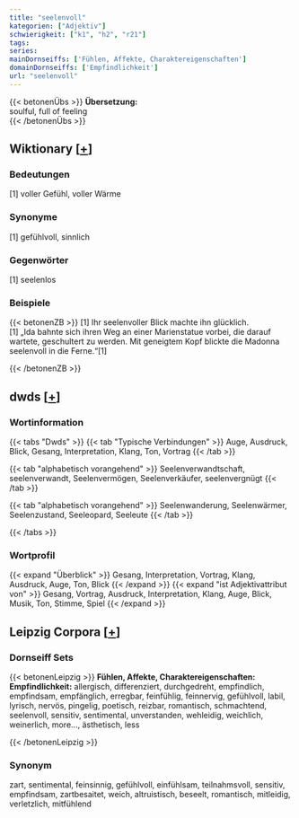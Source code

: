 ```yaml
---
title: "seelenvoll"
kategorien: ["Adjektiv"]
schwierigkeit: ["k1", "h2", "r21"]
tags:
series:
mainDornseiffs: ['Fühlen, Affekte, Charaktereigenschaften']
domainDornseiffs: ['Empfindlichkeit']
url: "seelenvoll"
---
```


{{< betonenÜbs >}}
**Übersetzung:**  
soulful, full of feeling  
{{< /betonenÜbs >}}

## Wiktionary [[+](https://de.wiktionary.org/wiki/seelenvoll)]

### Bedeutungen
[1] voller Gefühl, voller Wärme  

### Synonyme
[1] gefühlvoll, sinnlich  

### Gegenwörter
[1] seelenlos  

### Beispiele
{{< betonenZB >}}
[1] Ihr seelenvoller Blick machte ihn glücklich.  
[1] „Ida bahnte sich ihren Weg an einer Marienstatue vorbei, die darauf wartete, geschultert zu werden. Mit geneigtem Kopf blickte die Madonna seelenvoll in die Ferne.“[1]  

{{< /betonenZB >}}


## dwds [[+](https://www.dwds.de/wb/seelenvoll)]

### Wortinformation
{{< tabs "Dwds" >}}
{{< tab "Typische Verbindungen" >}}
Auge, Ausdruck, Blick, Gesang, Interpretation, Klang, Ton, Vortrag
{{< /tab >}}

{{< tab "alphabetisch vorangehend" >}}
Seelenverwandtschaft, seelenverwandt, Seelenvermögen, Seelenverkäufer, seelenvergnügt
{{< /tab >}}

{{< tab "alphabetisch vorangehend" >}}
Seelenwanderung, Seelenwärmer, Seelenzustand, Seeleopard, Seeleute
{{< /tab >}}

{{< /tabs >}}

### Wortprofil
{{< expand "Überblick" >}} Gesang, Interpretation, Vortrag, Klang, Ausdruck, Auge, Ton, Blick {{< /expand >}}
{{< expand "ist Adjektivattribut von" >}} Gesang, Vortrag, Ausdruck, Interpretation, Klang, Auge, Blick, Musik, Ton, Stimme, Spiel {{< /expand >}}

## Leipzig Corpora [[+](https://corpora.uni-leipzig.de/en/res?word=seelenvoll&corpusId=deu_newscrawl-public_2018)]

### Dornseiff Sets
{{< betonenLeipzig >}}
**Fühlen, Affekte, Charaktereigenschaften:**  
**Empfindlichkeit:** allergisch, differenziert, durchgedreht, empfindlich, empfindsam, empfänglich, erregbar, feinfühlig, feinnervig, gefühlvoll, labil, lyrisch, nervös, pingelig, poetisch, reizbar, romantisch, schmachtend, seelenvoll, sensitiv, sentimental, unverstanden, wehleidig, weichlich, weinerlich, more..., ästhetisch, less  

{{< /betonenLeipzig >}}

### Synonym
zart, sentimental, feinsinnig, gefühlvoll, einfühlsam, teilnahmsvoll, sensitiv, empfindsam, zartbesaitet, weich, altruistisch, beseelt, romantisch, mitleidig, verletzlich, mitfühlend

